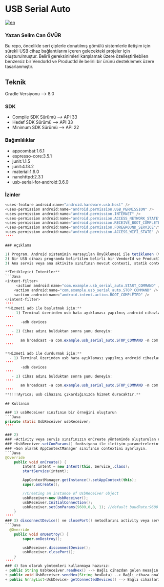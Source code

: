 # USB Serial Auto


[![en](https://github.com/selimsii/Usb-Serial-Auto/blob/master/svg/en.svg)](README.md)

### Yazan Selim Can ÖVÜR

Bu repo, öncelikle seri çiplerle donatılmış gömülü sistemlerle iletişim için sürekli USB cihaz bağlantılarını içeren gelecekteki projeler için oluşturulmuştur. Belirli gereksinimleri karşılamak üzere özelleştirilebilen benzersiz bir VendorId ve ProductId ile belirli bir ürünü desteklemek üzere tasarlanmıştır.

## Teknik
Gradle Versiyonu --> 8.0
### SDK
+ Compile SDK Sürümü --> API 33
+ Hedef SDK Sürümü --> API 33
+ Minimum SDK Sürümü --> API 22

### Bağımlılıklar
+ appcombat:1.6.1
+ espresso-core:3.5.1
+ junit:1.1.5
+ junit:4.13.2
+ material:1.9.0
+ nanohttpd:2.3.1
+ usb-serial-for-android:3.6.0

### İzinler
```Java
<uses-feature android:name="android.hardware.usb.host" />
<uses-permission android:name="android.permission.USB_PERMISSION" />
<uses-permission android:name="android.permission.INTERNET" />
<uses-permission android:name="android.permission.ACCESS_NETWORK_STATE" />
<uses-permission android:name="android.permission.RECEIVE_BOOT_COMPLETED" />
<uses-permission android:name="android.permission.FOREGROUND_SERVICE"/>
<uses-permission android:name="android.permission.ACCESS_WIFI_STATE" />
''''

### Açıklama

1) Program, Android sisteminin varsayılan önyüklemesi ile tetiklenen (veya adb vb. yoluyla gönderilebilen Android intentleri tarafından tetiklenebilen) bir ön plan Android hizmeti olarak çalışır ve ek izinler gerektirebilir.
2) Bir USB cihazı programda belirtilen belirli bir VendorId ve ProductId ile her bağlandığında, servis uygulaması başlatılır ve cihaza bağlanarak ve bir bağlantı arayüzü almak için devreye girer ve iletişimi yapılandırır.
3) Ana servis veya ana aktivite sınıfının mevcut contexti, statik context tutucu bir sınıfa setlenerek diğer sınıflar arasında paylaşılır.

**Tetikleyici Intentler**
```Java
<intent-filter>
     <action android:name="com.example.usb_serial_auto.START_COMMAND" />
    <action android:name="com.example.usb_serial_auto.STOP_COMMAND" />
    <action android:name="android.intent.action.BOOT_COMPLETED" />
</intent-filter>
''''
**Hizmeti adb ile başlatmak için:**
   - 1) Terminal üzerinden usb hata ayıklaması yapılmış android cihazları bulun:
''''
       -adb devices
''''
   - 2) Cihaz adını bulduktan sonra şunu deneyin:
''''
       am broadcast -a com.example.usb_serial_auto.STOP_COMMAND -n com.example.usb_serial_auto/.StartReceiver
''''

**Hizmeti adb ile durdurmak için:**
  - 1) Terminal üzerinden usb hata ayıklaması yapılmış android cihazları bulun:
''''
       -adb devices
''''
   - 2) Cihaz adını bulduktan sonra şunu deneyin:
''''
       am broadcast -a com.example.usb_serial_auto.STOP_COMMAND -n com.example.usb_serial_auto/.StartReceiver
''''
**!!!!Ayrıca; usb cihazını çıkardığınızda hizmet duracaktır.**
  
## Kullanım

### 1) usbReceiver sınıfının bir örneğini oluşturun
```Java
private static UsbReceiver usbReceiver;
''''

### 2)
### +Activity veya servis sınıfınızın onCreate yönteminde oluşturulan usbReceiver nesnesini başlatın ve UsbReceiver.InitialConnection() yöntemiyle ön bağlantı ayarlarını yapılandırın.
### +UsbReceiver.setComParams() fonksiyonu ile iletişim parametrelerini ayarlayabilirsiniz.
### +Son olarak AppContextManager sınıfının contextini ayarlayın.
```Java
@Override
    public void onCreate() {
        Intent intent = new Intent(this, Service_.class);
        startService(intent);

        AppContextManager.getInstance().setAppContext(this);
        super.onCreate();

        //Creating an instance of UsbReceiver object
        usbReceiver=new UsbReceiver();
        usbReceiver.InitialConnection();
        usbReceiver.setComParams(9600,0,8, 1); //default baudRate:9600 parityBit:None, dataBits:8 bits, stopBit:1
    }
''''
### 3) disconnectDevice() ve closePort() metodlarını activity veya servis sınıfınızın onDestroy() yöntemine ekleyin
```Java
  @Override
    public void onDestroy() {
        super.onDestroy();

        usbReceiver.disconnectDevice();
        usbReceiver.closePort();
    }
''''
### 4) Son olarak yöntemleri kullanmaya hazırız:
+ public String UsbReceiver.readHex() --> Bağlı cihazdan gelen mesajın onaltılık değerini döndürür
+ public void UsbReceiver.sendHex(String hexData) --> Bağlı cihaza onaltılık bir String gönderir
+ public ArrayList<UsbDevice> getConnectedDevices() --> Bağlı cihazların listesini döndürür.
